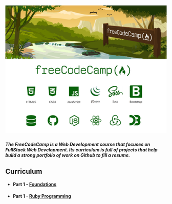 <h1 align="center">
  <img src="./Assets/logo.png" alt="freeCodeCamp"/>
</h1>

##### The FreeCodeCamp is a Web Development course that focuses on FullStack Web Development. Its curriculum is full of projects that help build a strong portfolio of work on Github to fill a resume.

## Curriculum
* #### Part 1 - [Foundations](https://github.com/ArmantoArisRoutsis/THE-ODIN-PROJECT/tree/master/FOUNDATIONS)
* #### Part 1 - [Ruby Programming](https://github.com/ArmantoArisRoutsis/THE-ODIN-PROJECT/tree/master/RUBY%20PROGRAMMING)